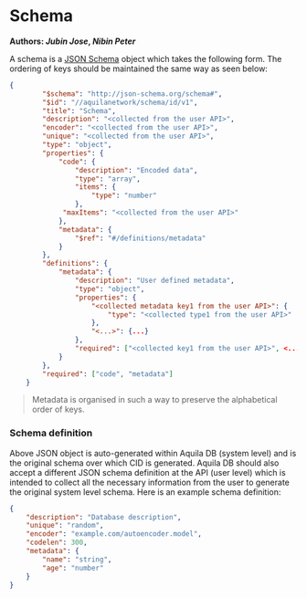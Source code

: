 # Schema

**Authors:  *Jubin Jose*, *Nibin Peter***



A schema is a [JSON Schema](https://json-schema.org/) object which takes the following form. The ordering of keys should be maintained the same way as seen below: 

```json
{ 
        "$schema": "http://json-schema.org/schema#", 
        "$id": "//aquilanetwork/schema/id/v1", 
        "title": "Schema", 
        "description": "<collected from the user API>",
        "encoder": "<collected from the user API>",
        "unique": "<collected from the user API>",
        "type": "object",
        "properties": {
            "code": {
                "description": "Encoded data",
                "type": "array",
                "items": {
                    "type": "number"
                },
             "maxItems": "<collected from the user API>"
            },
            "metadata": {
                "$ref": "#/definitions/metadata"
            }
        },
        "definitions": {
            "metadata": {
                "description": "User defined metadata",
                "type": "object",
                "properties": {
                    "<collected metadata key1 from the user API>": {
                        "type": "<collected type1 from the user API>"
                    },
                    "<...>": {...}
                },
                "required": ["<collected key1 from the user API>", <...>]
            }
        },
        "required": ["code", "metadata"]
    }
```

> Metadata is organised in such a way to preserve the alphabetical order of keys.



### Schema definition

Above JSON object is auto-generated within Aquila DB (system level) and is the original schema over which CID is generated. Aquila DB should also accept a different JSON schema definition at the API (user level) which is intended to collect all the necessary information from the user to generate the original system level schema. Here is an example schema definition:

```json
{
    "description": "Database description",
    "unique": "random",
    "encoder": "example.com/autoencoder.model",
    "codelen": 300,
    "metadata": {
        "name": "string",
        "age": "number"
    }
}
```

